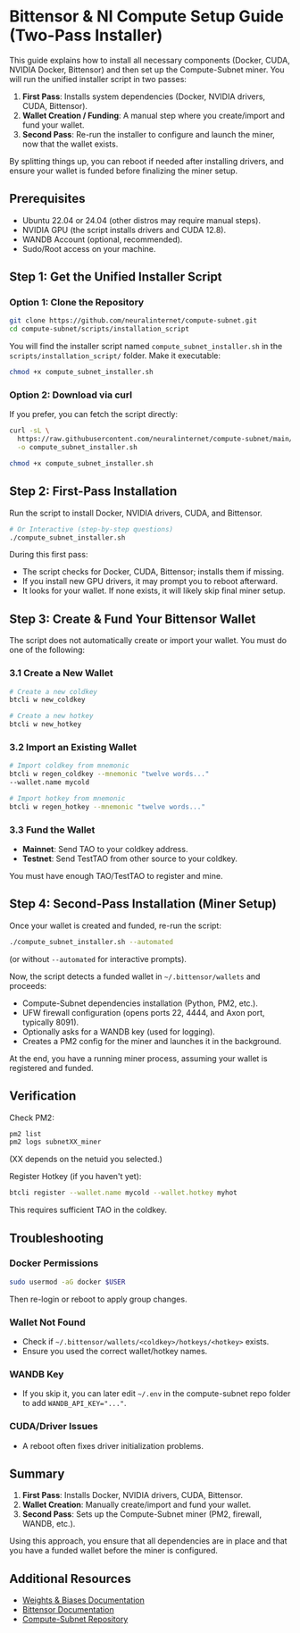 # Bittensor & NI Compute Setup Guide (Two-Pass Installer)

This guide explains how to install all necessary components (Docker, CUDA, NVIDIA Docker, Bittensor) and then set up the Compute-Subnet miner. You will run the unified installer script in two passes:

1. **First Pass**: Installs system dependencies (Docker, NVIDIA drivers, CUDA, Bittensor).
2. **Wallet Creation / Funding**: A manual step where you create/import and fund your wallet.
3. **Second Pass**: Re-run the installer to configure and launch the miner, now that the wallet exists.

By splitting things up, you can reboot if needed after installing drivers, and ensure your wallet is funded before finalizing the miner setup.

## Prerequisites

- Ubuntu 22.04 or 24.04 (other distros may require manual steps).
- NVIDIA GPU (the script installs drivers and CUDA 12.8).
- WANDB Account (optional, recommended).
- Sudo/Root access on your machine.

## Step 1: Get the Unified Installer Script

### Option 1: Clone the Repository

```bash
git clone https://github.com/neuralinternet/compute-subnet.git
cd compute-subnet/scripts/installation_script
```

You will find the installer script named `compute_subnet_installer.sh` in the `scripts/installation_script/` folder. Make it executable:

```bash
chmod +x compute_subnet_installer.sh
```

### Option 2: Download via curl

If you prefer, you can fetch the script directly:

```bash
curl -sL \
  https://raw.githubusercontent.com/neuralinternet/compute-subnet/main/scripts/installation_script/compute_subnet_installer.sh \
  -o compute_subnet_installer.sh

chmod +x compute_subnet_installer.sh
```

## Step 2: First-Pass Installation

Run the script to install Docker, NVIDIA drivers, CUDA, and Bittensor.

```bash
# Or Interactive (step-by-step questions)
./compute_subnet_installer.sh
```

During this first pass:

- The script checks for Docker, CUDA, Bittensor; installs them if missing.
- If you install new GPU drivers, it may prompt you to reboot afterward.
- It looks for your wallet. If none exists, it will likely skip final miner setup.

## Step 3: Create & Fund Your Bittensor Wallet

The script does not automatically create or import your wallet. You must do one of the following:

### 3.1 Create a New Wallet

```bash
# Create a new coldkey
btcli w new_coldkey

# Create a new hotkey
btcli w new_hotkey
```

### 3.2 Import an Existing Wallet

```bash
# Import coldkey from mnemonic
btcli w regen_coldkey --mnemonic "twelve words..."
--wallet.name mycold

# Import hotkey from mnemonic
btcli w regen_hotkey --mnemonic "twelve words..."
```

### 3.3 Fund the Wallet

- **Mainnet**: Send TAO to your coldkey address.
- **Testnet**: Send TestTAO from other source to your coldkey.

You must have enough TAO/TestTAO to register and mine.

## Step 4: Second-Pass Installation (Miner Setup)

Once your wallet is created and funded, re-run the script:

```bash
./compute_subnet_installer.sh --automated
```
(or without `--automated` for interactive prompts).

Now, the script detects a funded wallet in `~/.bittensor/wallets` and proceeds:

- Compute-Subnet dependencies installation (Python, PM2, etc.).
- UFW firewall configuration (opens ports 22, 4444, and Axon port, typically 8091).
- Optionally asks for a WANDB key (used for logging).
- Creates a PM2 config for the miner and launches it in the background.

At the end, you have a running miner process, assuming your wallet is registered and funded.

## Verification

Check PM2:

```bash
pm2 list
pm2 logs subnetXX_miner
```
(XX depends on the netuid you selected.)

Register Hotkey (if you haven't yet):

```bash
btcli register --wallet.name mycold --wallet.hotkey myhot
```

This requires sufficient TAO in the coldkey.

## Troubleshooting

### Docker Permissions

```bash
sudo usermod -aG docker $USER
```

Then re-login or reboot to apply group changes.

### Wallet Not Found

- Check if `~/.bittensor/wallets/<coldkey>/hotkeys/<hotkey>` exists.
- Ensure you used the correct wallet/hotkey names.

### WANDB Key

- If you skip it, you can later edit `~/.env` in the compute-subnet repo folder to add `WANDB_API_KEY="..."`.

### CUDA/Driver Issues

- A reboot often fixes driver initialization problems.

## Summary

1. **First Pass**: Installs Docker, NVIDIA drivers, CUDA, Bittensor.
2. **Wallet Creation**: Manually create/import and fund your wallet.
3. **Second Pass**: Sets up the Compute-Subnet miner (PM2, firewall, WANDB, etc.).

Using this approach, you ensure that all dependencies are in place and that you have a funded wallet before the miner is configured.

## Additional Resources

- [Weights & Biases Documentation](https://docs.wandb.ai/)
- [Bittensor Documentation](https://docs.bittensor.com/)
- [Compute-Subnet Repository](https://github.com/neuralinternet/compute-subnet)
